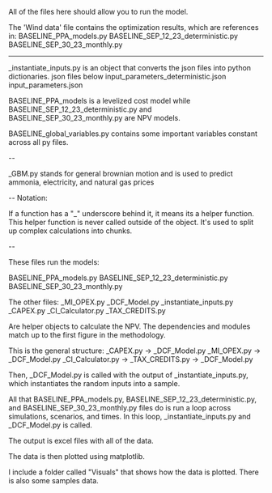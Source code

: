 All of the files here should allow you to run the model.

The 'Wind data' file contains the optimization results, which are references in:
BASELINE_PPA_models.py
BASELINE_SEP_12_23_deterministic.py
BASELINE_SEP_30_23_monthly.py

---

_instantiate_inputs.py is an object that converts the json files into python dictionaries. json files below
input_parameters_deterministic.json
input_parameters.json

BASELINE_PPA_models is a levelized cost model while BASELINE_SEP_12_23_deterministic.py and BASELINE_SEP_30_23_monthly.py are NPV models. 

BASELINE_global_variables.py contains some important variables constant across all py files. 

--

_GBM.py stands for general brownian motion and is used to predict ammonia, electricity, and natural gas prices

--
Notation:

If a function has a "_" underscore behind it, it means its a helper function. This helper function is never called outside of the object. It's used to split up complex calculations into chunks.

--

These files run the models:

BASELINE_PPA_models.py
BASELINE_SEP_12_23_deterministic.py
BASELINE_SEP_30_23_monthly.py

The other files: 
_MI_OPEX.py
_DCF_Model.py
_instantiate_inputs.py
_CAPEX.py
_CI_Calculator.py
_TAX_CREDITS.py

Are helper objects to calculate the NPV. The dependencies and modules match up to the first figure in the methodology.

This is the general structure:
_CAPEX.py -> _DCF_Model.py
_MI_OPEX.py -> _DCF_Model.py
_CI_Calculator.py -> _TAX_CREDITS.py -> _DCF_Model.py

Then, _DCF_Model.py is called with the output of _instantiate_inputs.py, which instantiates the random inputs into a sample. 

All that BASELINE_PPA_models.py, BASELINE_SEP_12_23_deterministic.py, and BASELINE_SEP_30_23_monthly.py files do is run a loop across simulations, scenarios, and times. In this loop, _instantiate_inputs.py and _DCF_Model.py is called. 

The output is excel files with all of the data. 

The data is then plotted using matplotlib. 

I include a folder called "Visuals" that shows how the data is plotted. There is also some samples data. 
